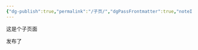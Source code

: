 ```yaml
---
{"dg-publish":true,"permalink":"/子页/","dgPassFrontmatter":true,"noteIcon":"","created":"2023-09-23T08:07:18.425+08:00","updated":"2023-09-23T08:07:51.585+08:00"}
---
```


这是个子页面

发布了